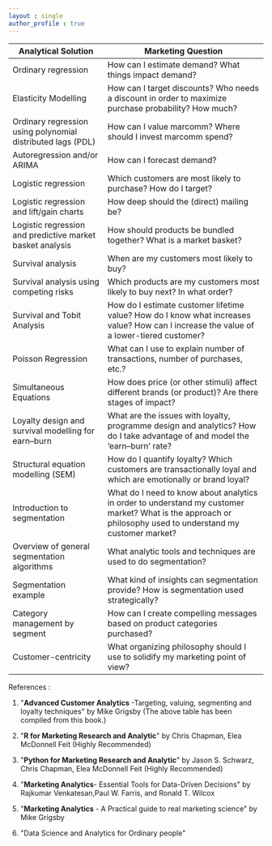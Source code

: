 ```yaml
---
layout : single
author_profile : true
---
```




| Analytical Solution                                       | Marketing Question                                                                                                              |
|-----------------------------------------------------------|---------------------------------------------------------------------------------------------------------------------------------|
| Ordinary regression                                       | How can I estimate demand? What things impact demand?                                                                           |
| Elasticity Modelling                                      | How can I target discounts? Who needs a discount in order to maximize purchase probability? How much? <Price Elasticity and Discounts> |
| Ordinary regression using polynomial distributed lags (PDL) | How can I value marcomm? Where should I invest marcomm spend?                                                                  |
| Autoregression and/or ARIMA                               | How can I forecast demand?                                                                                                     |
| Logistic regression                                       | Which customers are most likely to purchase? How do I target?                                                                 |
| Logistic regression and lift/gain charts                   | How deep should the (direct) mailing be?                                                                                      |
| Logistic regression and predictive market basket analysis | How should products be bundled together? What is a market basket?                                                              |
| Survival analysis                                         | When are my customers most likely to buy?                                                                                    |
| Survival analysis using competing risks                    | Which products are my customers most likely to buy next? In what order?                                                        |
| Survival and Tobit Analysis                                | How do I estimate customer lifetime value? How do I know what increases value? How can I increase the value of a lower-tiered customer? |
| Poisson Regression                                         | What can I use to explain number of transactions, number of purchases, etc.?                                                   |
| Simultaneous Equations                                     | How does price (or other stimuli) affect different brands (or product)? Are there stages of impact?                           |
| Loyalty design and survival modelling for earn–burn         | What are the issues with loyalty, programme design and analytics? How do I take advantage of and model the ‘earn–burn’ rate?     |
| Structural equation modelling (SEM)                        | How do I quantify loyalty? Which customers are transactionally loyal and which are emotionally or brand loyal?                  |
| Introduction to segmentation                                | What do I need to know about analytics in order to understand my customer market? What is the approach or philosophy used to understand my customer market? |
| Overview of general segmentation algorithms                 | What analytic tools and techniques are used to do segmentation?                                                                |
| Segmentation example                                       | What kind of insights can segmentation provide? How is segmentation used strategically?                                       |
| Category management by segment                             | How can I create compelling messages based on product categories purchased?                                                     |
| Customer-centricity                                        | What organizing philosophy should I use to solidify my marketing point of view?                                                 |  
  
References :
1. "**Advanced Customer Analytics** -Targeting, valuing, segmenting and loyalty techniques" by Mike Grigsby (The above table has been compiled from this book.)

2. "**R for Marketing Research and Analytic**" by Chris Chapman, Elea McDonnell Feit (Highly Recommended)
3. "**Python for Marketing Research and Analytic**" by Jason S. Schwarz, Chris Chapman, Elea McDonnell Feit (Highly Recommended)
4. "**Marketing Analytics**- Essential Tools for Data-Driven Decisions" by 
Rajkumar Venkatesan,Paul W. Farris, and Ronald T. Wilcox  
5. "**Marketing Analytics** - A Practical guide to real marketing science" by Mike Grigsby
6. "Data Science and Analytics for Ordinary people" 



